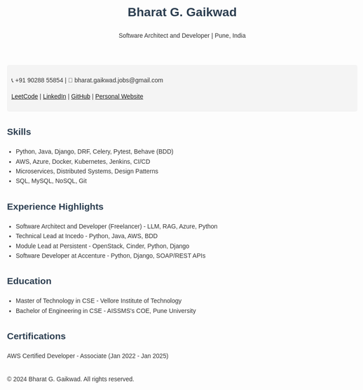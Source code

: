 <!DOCTYPE html>
<html lang="en">
<head>
  <meta charset="UTF-8">
  <meta name="viewport" content="width=device-width, initial-scale=1.0">
  <title>Bharat G. Gaikwad - Software Architect and Developer</title>
  <style>
      body {
          font-family: Arial, sans-serif;
          line-height: 1.6;
          color: #333;
          max-width: 800px;
          margin: 0 auto;
          padding: 20px;
      }
      h1, h2 {
          color: #2c3e50;
      }
      .section {
          margin-bottom: 30px;
      }
      ul {
          padding-left: 20px;
      }
      .contact-info {
          background-color: #f4f4f4;
          padding: 10px;
          border-radius: 5px;
      }
  </style>
</head>
<body>
  <header>
      <h1>Bharat G. Gaikwad</h1>
      <p>Software Architect and Developer | Pune, India</p>
  </header>

  <section class="contact-info">
      <p>📞 +91 90288 55854 | 📧 bharat.gaikwad.jobs@gmail.com</p>
      <p>
          <a href="https://leetcode.com" target="_blank">LeetCode</a> |
          <a href="https://linkedin.com/in/bharatgaikwad" target="_blank">LinkedIn</a> |
          <a href="https://github.com/bharatg" target="_blank">GitHub</a> |
          <a href="https://greatbharat.in" target="_blank">Personal Website</a>
      </p>
  </section>

  <section class="section">
      <h2>Skills</h2>
      <ul>
          <li>Python, Java, Django, DRF, Celery, Pytest, Behave (BDD)</li>
          <li>AWS, Azure, Docker, Kubernetes, Jenkins, CI/CD</li>
          <li>Microservices, Distributed Systems, Design Patterns</li>
          <li>SQL, MySQL, NoSQL, Git</li>
      </ul>
  </section>

  <section class="section">
      <h2>Experience Highlights</h2>
      <ul>
          <li>Software Architect and Developer (Freelancer) - LLM, RAG, Azure, Python</li>
          <li>Technical Lead at Incedo - Python, Java, AWS, BDD</li>
          <li>Module Lead at Persistent - OpenStack, Cinder, Python, Django</li>
          <li>Software Developer at Accenture - Python, Django, SOAP/REST APIs</li>
      </ul>
  </section>

  <section class="section">
      <h2>Education</h2>
      <ul>
          <li>Master of Technology in CSE - Vellore Institute of Technology</li>
          <li>Bachelor of Engineering in CSE - AISSMS's COE, Pune University</li>
      </ul>
  </section>

  <section class="section">
      <h2>Certifications</h2>
      <p>AWS Certified Developer - Associate (Jan 2022 - Jan 2025)</p>
  </section>

  <footer>
      <p>© 2024 Bharat G. Gaikwad. All rights reserved.</p>
  </footer>
</body>
</html>

